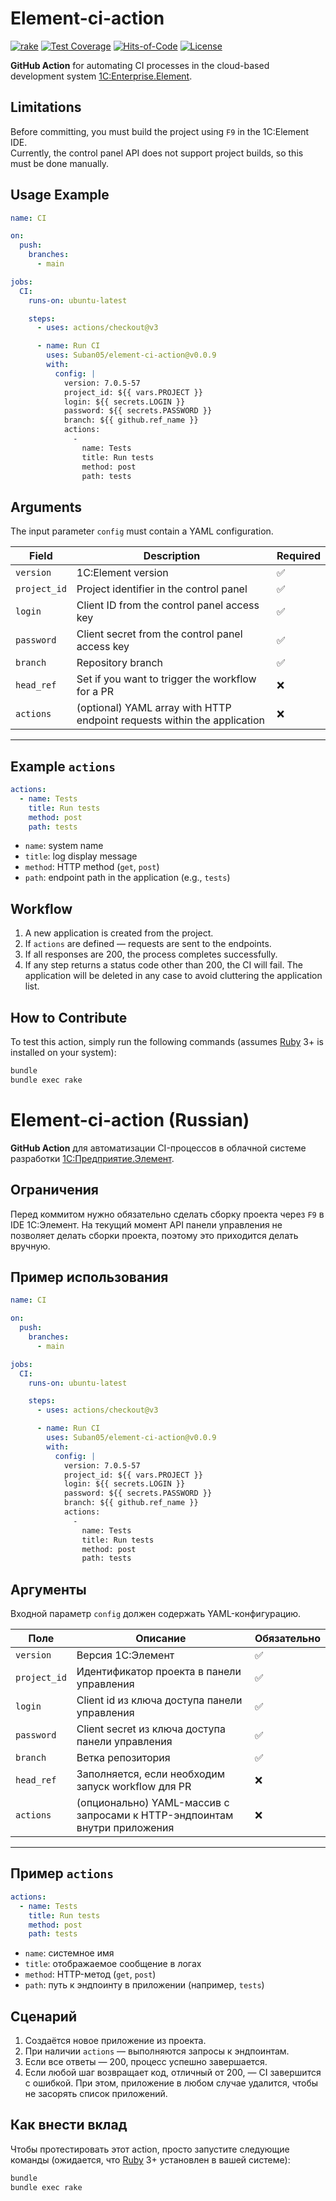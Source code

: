 # Element-ci-action

[![rake](https://github.com/Suban05/element-ci-action/actions/workflows/rake.yml/badge.svg)](https://github.com/Suban05/element-ci-action/actions/workflows/rake.yml)
[![Test Coverage](https://img.shields.io/codecov/c/github/Suban05/element-ci-action.svg)](https://codecov.io/github/Suban05/element-ci-action?branch=main)
[![Hits-of-Code](https://hitsofcode.com/github/suban05/element-ci-action?branch=main&label=Hits-of-Code)](https://hitsofcode.com/github/suban05/element-ci-action/view?branch=main&label=Hits-of-Code)
[![License](https://img.shields.io/badge/license-MIT-green.svg)](https://github.com/Suban05/element-ci-action/blob/main/LICENSE)

**GitHub Action** for automating CI processes in the cloud-based development system [1C:Enterprise.Element](https://1cmycloud.com/).

## Limitations

Before committing, you must build the project using `F9` in the 1C:Element IDE.  
Currently, the control panel API does not support project builds, so this must be done manually.

## Usage Example

```yaml
name: CI

on:
  push:
    branches:
      - main

jobs:
  CI:
    runs-on: ubuntu-latest

    steps:
      - uses: actions/checkout@v3

      - name: Run CI
        uses: Suban05/element-ci-action@v0.0.9
        with:
          config: |
            version: 7.0.5-57
            project_id: ${{ vars.PROJECT }}
            login: ${{ secrets.LOGIN }}
            password: ${{ secrets.PASSWORD }}
            branch: ${{ github.ref_name }}
            actions:
              -
                name: Tests
                title: Run tests
                method: post
                path: tests
````

## Arguments

The input parameter `config` must contain a YAML configuration.

| Field        | Description                                                              | Required |
| ------------ | ------------------------------------------------------------------------ | -------- |
| `version`    | 1C\:Element version                                                      | ✅        |
| `project_id` | Project identifier in the control panel                                  | ✅        |
| `login`      | Client ID from the control panel access key                              | ✅        |
| `password`   | Client secret from the control panel access key                          | ✅        |
| `branch`     | Repository branch                                                        | ✅        |
| `head_ref`   | Set if you want to trigger the workflow for a PR                         | ❌        |
| `actions`    | (optional) YAML array with HTTP endpoint requests within the application | ❌        |

---

## Example `actions`

```yaml
actions:
  - name: Tests
    title: Run tests
    method: post
    path: tests
```

* `name`: system name
* `title`: log display message
* `method`: HTTP method (`get`, `post`)
* `path`: endpoint path in the application (e.g., `tests`)

## Workflow

1. A new application is created from the project.
2. If `actions` are defined — requests are sent to the endpoints.
3. If all responses are 200, the process completes successfully.
4. If any step returns a status code other than 200, the CI will fail.
   The application will be deleted in any case to avoid cluttering the application list.

## How to Contribute

To test this action, simply run the following commands (assumes [Ruby](https://www.ruby-lang.org/en/) 3+ is installed on your system):

```bash
bundle
bundle exec rake
```

# Element-ci-action (Russian)

**GitHub Action** для автоматизации CI-процессов в облачной системе разработки [1С:Предприятие.Элемент](https://1cmycloud.com/).

## Ограничения

Перед коммитом нужно обязательно сделать сборку проекта через `F9` в IDE 1С:Элемент.
На текущий момент API панели управления не позволяет делать сборки проекта, поэтому это приходится делать вручную.

## Пример использования

```yaml
name: CI

on:
  push:
    branches:
      - main

jobs:
  CI:
    runs-on: ubuntu-latest

    steps:
      - uses: actions/checkout@v3

      - name: Run CI
        uses: Suban05/element-ci-action@v0.0.9
        with:
          config: |
            version: 7.0.5-57
            project_id: ${{ vars.PROJECT }}
            login: ${{ secrets.LOGIN }}
            password: ${{ secrets.PASSWORD }}
            branch: ${{ github.ref_name }}
            actions:
              -
                name: Tests
                title: Run tests
                method: post
                path: tests
```

## Аргументы

Входной параметр `config` должен содержать YAML-конфигурацию.

| Поле         | Описание                                                                  | Обязательно |
| ------------ | ------------------------------------------------------------------------- | ----------- |
| `version`    | Версия 1С:Элемент                                                         | ✅           |
| `project_id` | Идентификатор проекта в панели управления                                 | ✅           |
| `login`      | Client id из ключа доступа панели управления                              | ✅           |
| `password`   | Client secret из ключа доступа панели управления                          | ✅           |
| `branch`     | Ветка репозитория                                                         | ✅           |
| `head_ref`   | Заполняется, если необходим запуск workflow для PR                        | ❌           |
| `actions`    | (опционально) YAML-массив с запросами к HTTP-эндпоинтам внутри приложения | ❌           |

---

## Пример `actions`

```yaml
actions:
  - name: Tests
    title: Run tests
    method: post
    path: tests
```

* `name`: системное имя
* `title`: отображаемое сообщение в логах
* `method`: HTTP-метод (`get`, `post`)
* `path`: путь к эндпоинту в приложении (например, `tests`)

## Сценарий

1. Создаётся новое приложение из проекта.
2. При наличии `actions` — выполняются запросы к эндпоинтам.
3. Если все ответы — 200, процесс успешно завершается.
4. Если любой шаг возвращает код, отличный от 200, — CI завершится с ошибкой.
При этом, приложение в любом случае удалится, чтобы не засорять список приложений.

## Как внести вклад

Чтобы протестировать этот action, просто запустите следующие команды (ожидается, что
[Ruby](https://www.ruby-lang.org/en/) 3+ установлен в вашей системе):

```bash
bundle
bundle exec rake
```
